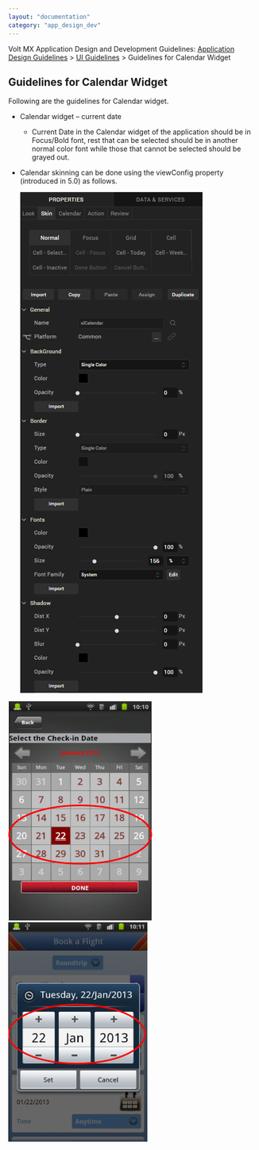 ```yaml
---
layout: "documentation"
category: "app_design_dev"
---
```

                          

Volt MX  Application Design and Development Guidelines: [Application Design Guidelines](Application_Design_Guidelines_Overview.html) > [UI Guidelines](UI_Guidelines.html) > Guidelines for Calendar Widget

Guidelines for Calendar Widget
------------------------------

Following are the guidelines for Calendar widget.

*   Calendar widget – current date
    *   Current Date in the Calendar widget of the application should be in Focus/Bold font, rest that can be selected should be in another normal color font while those that cannot be selected should be grayed out.
*   Calendar skinning can be done using the viewConfig property (introduced in 5.0) as follows.
    
    ![](Resources/Images/Calendar_Skin_Config.png)
    

![](Resources/Images/GuidelinesFor_Calendar_Widget1_293x442.png) ![](Resources/Images/GuidelinesFor_Calendar_Widget2_280x442.png)
